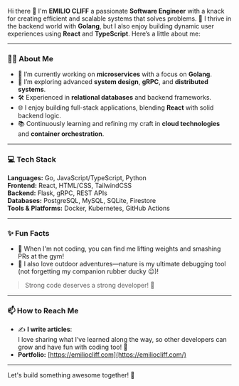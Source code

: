 Hi there 👋 I'm **EMILIO CLIFF** a passionate **Software Engineer** with a knack for creating efficient and scalable systems that solves problems. 🚀 I thrive in the backend world with **Golang**, but I also enjoy building dynamic user experiences using **React** and **TypeScript**. Here’s a little about me:

---

### 👨‍💻 About Me
- 🔭 I’m currently working on **microservices** with a focus on **Golang**.
- 🌱 I’m exploring advanced **system design**, **gRPC**, and **distributed systems**.
- 🛠️ Experienced in **relational databases** and backend frameworks.
- 🌐 I enjoy building full-stack applications, blending **React** with solid backend logic.
- 📚 Continuously learning and refining my craft in **cloud technologies** and **container orchestration**.

---
### 💻 Tech Stack

**Languages:** Go, JavaScript/TypeScript, Python  
**Frontend:** React, HTML/CSS, TailwindCSS  
**Backend:** Flask, gRPC, REST APIs  
**Databases:** PostgreSQL, MySQL, SQLite, Firestore  
**Tools & Platforms:** Docker, Kubernetes, GitHub Actions

---

### ✨ Fun Facts
- 💪 When I'm not coding, you can find me lifting weights and smashing PRs at the gym!
- 🌄 I also love outdoor adventures—nature is my ultimate debugging tool (not forgetting my companion rubber ducky 😉)!  
> Strong code deserves a strong developer! 💪

---

### 📫 How to Reach Me 
- ✍️ **I write articles**:  
  I love sharing what I’ve learned along the way, so other developers can grow and have fun with coding too! 🚀
- **Portfolio:** [https://emiliocliff.com](https://emiliocliff.com/)  

---

Let's build something awesome together! 🌟
